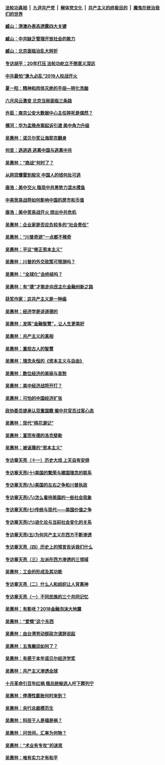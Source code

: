 ####  [法轮功真相](../../../../basic/blob/master/README.md?t=09121352) &nbsp;|&nbsp; [九评共产党](../../../../9ping.md/blob/master/README.md?t=09121352) &nbsp;|&nbsp; [解体党文化](../../../../jtdwh.md/blob/master/README.md?t=09121352)  &nbsp;|&nbsp; [共产主义的终极目的](../../../../gczydzjmd.md/blob/master/README.md?t=09121352) &nbsp;|&nbsp; [魔鬼在统治我们的世界](../../../../mgztzwmdsj.md/blob/master/README.md?t=09121352) 

#### [臧山：港澳办表态透露四大关键](../pages/nsc423/n11421628.md?t=09121352) 

#### [臧山：中共缺乏管理开放社会的能力](../pages/nsc423/n11407457.md?t=09121352) 

#### [臧山：北京面临治乱大转折](../pages/nsc423/n11406895.md?t=09121352) 

#### [专访胡平：20年打压 法轮功屹立不倒意义深远](../pages/nsc423/n11398800.md?t=09121352) 

#### [中共最怕“逢九必乱”2019人权战开火](../pages/nsc423/n11385248.md?t=09121352) 

#### [夏一阳：精神和肉体灭绝的手段—转化洗脑](../pages/nsc423/n11368250.md?t=09121352) 

#### [六月风云激变 北京当局面临三条路](../pages/nsc423/n11313668.md?t=09121352) 

#### [许茹：南京公安大数据中心主任猝死是偶然？](../pages/nsc423/n11064744.md?t=09121352) 

#### [横河：华为孟晚舟案起诉引渡 美中角力升级](../pages/nsc423/n11027230.md?t=09121352) 

#### [吴惠林：诺贝尔奖让海耶克翻身](../pages/nsc423/n10890049.md?t=09121352) 

#### [何坚：逃逃逃 逃离中国与逃离中共](../pages/nsc423/n10592891.md?t=09121352) 

#### [吴惠林：“商战”何时了？](../pages/nsc423/n10573558.md?t=09121352) 

#### [从网贷爆雷到股灾 中国人的钱何处可逃](../pages/nsc423/n10572800.md?t=09121352) 

#### [唐浩：美中交火 隐现中共黑势力混水摸鱼](../pages/nsc423/n10544040.md?t=09121352) 

#### [中美贸易战将如何影响中国的房市和币值](../pages/nsc423/n10543697.md?t=09121352) 

#### [唐浩：美中贸易战开火 烧出中共危机](../pages/nsc423/n10540126.md?t=09121352) 

#### [吴惠林：企业家是否应负较多的“社会责任”](../pages/nsc423/n10535022.md?t=09121352) 

#### [吴惠林：“川普奇迹”一点都不稀奇](../pages/nsc423/n10512808.md?t=09121352) 

#### [吴惠林：平议“修正资本主义”](../pages/nsc423/n10495724.md?t=09121352) 

#### [吴惠林：川普的外交政策可预测吗？](../pages/nsc423/n10462387.md?t=09121352) 

#### [吴惠林：“全球化”会终结吗？](../pages/nsc423/n10452838.md?t=09121352) 

#### [吴惠林：有“德”才能走向民主化金融创新之路](../pages/nsc423/n10432292.md?t=09121352) 

#### [获奖作家：这共产主义是一种癌](../pages/nsc423/n10431541.md?t=09121352) 

#### [吴惠林：经济学是讲道德的](../pages/nsc423/n10398014.md?t=09121352) 

#### [吴惠林：发挥“金融智慧”，让人生更美好](../pages/nsc423/n10375019.md?t=09121352) 

#### [吴惠林：共产主义的真相](../pages/nsc423/n10351394.md?t=09121352) 

#### [吴惠林：重拾古人的智慧](../pages/nsc423/n10337691.md?t=09121352) 

#### [吴惠林：理念永恒的《资本主义与自由》](../pages/nsc423/n10316274.md?t=09121352) 

#### [吴惠林：数位经济的美丽与哀愁](../pages/nsc423/n10292946.md?t=09121352) 

#### [吴惠林：美中经济战将开打？](../pages/nsc423/n10258825.md?t=09121352) 

#### [吴惠林：可怕的中国经济扩张](../pages/nsc423/n10219147.md?t=09121352) 

#### [政协委员提承认双重国籍 揭中共官员过客心态](../pages/nsc423/n10208809.md?t=09121352) 

#### [吴惠林：现代“桃花源记”](../pages/nsc423/n10185234.md?t=09121352) 

#### [吴惠林：富而有德的洛克斐勒](../pages/nsc423/n10142264.md?t=09121352) 

#### [吴惠林：被诬蔑的“资本主义”](../pages/nsc423/n10124816.md?t=09121352) 

#### [专访章天亮（十一）历史大戏 上天自有安排](../pages/nsc423/n10094905.md?t=09121352) 

#### [专访章天亮(十)美国的繁荣与建国理念的联系](../pages/nsc423/n10094899.md?t=09121352) 

#### [专访章天亮(九)美国的左右之争和川普执政](../pages/nsc423/n10094889.md?t=09121352) 

#### [专访章天亮(八)怎么看待美国的一些社会现象](../pages/nsc423/n10094857.md?t=09121352) 

#### [专访章天亮(七)传统与现代——美国价值之争](../pages/nsc423/n10093140.md?t=09121352) 

#### [专访章天亮(六)进化论与当前社会变化的关系](../pages/nsc423/n10092036.md?t=09121352) 

#### [专访章天亮(五)为何共产主义在西方不断渗透](../pages/nsc423/n10083620.md?t=09121352) 

#### [专访章天亮（四）历史上的预言告诉我们什么](../pages/nsc423/n10083606.md?t=09121352) 

#### [专访章天亮（三）左派在西方渗透的三领域](../pages/nsc423/n10081115.md?t=09121352) 

#### [吴惠林：工会的形成及其功能](../pages/nsc423/n10080633.md?t=09121352) 

#### [专访章天亮（二）什么人和组织让人背离神](../pages/nsc423/n10076637.md?t=09121352) 

#### [专访章天亮（一）不同民族的三个共同记忆](../pages/nsc423/n10074188.md?t=09121352) 

#### [吴惠林：有影呒？2018金融泡沫大地震](../pages/nsc423/n10040534.md?t=09121352) 

#### [吴惠林：“爱情”这个东西](../pages/nsc423/n10019423.md?t=09121352) 

#### [吴惠林：由台湾劳动部政次请辞说起](../pages/nsc423/n9979679.md?t=09121352) 

#### [吴惠林：五鬼搬运如何了？](../pages/nsc423/n9925338.md?t=09121352) 

#### [吴惠林：有感于本年诺贝尔经济学奖](../pages/nsc423/n9871883.md?t=09121352) 

#### [吴惠林：共产主义渗透全球](../pages/nsc423/n9812748.md?t=09121352) 

#### [十月革命引百年红祸 俄总统候选人吁下葬列宁](../pages/nsc423/n9810182.md?t=09121352) 

#### [吴惠林：停滞性膨胀何时来到？](../pages/nsc423/n9764136.md?t=09121352) 

#### [吴惠林：央行总裁模范生](../pages/nsc423/n9728134.md?t=09121352) 

#### [吴惠林：科技于人是福是祸？](../pages/nsc423/n9672982.md?t=09121352) 

#### [吴惠林：问世间，汇率为何物？](../pages/nsc423/n9621788.md?t=09121352) 

#### [吴惠林：“术业有专攻”的迷思](../pages/nsc423/n9580363.md?t=09121352) 

#### [吴惠林：唯有实力才有和平](../pages/nsc423/n9529599.md?t=09121352) 

